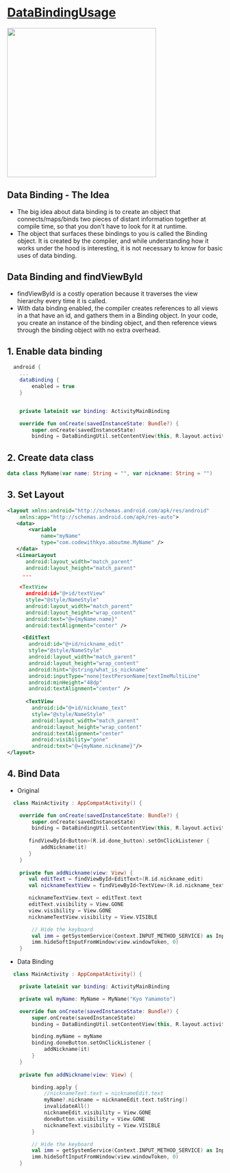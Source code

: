 # [DataBindingUsage](https://classroom.udacity.com/courses/ud9012/lessons/4f6d781c-3803-4cb9-b08b-8b5bcc318d1c/concepts/a39e5191-f206-43a4-b293-3f1d6f6a6549)

<img width="348" src="https://github.com/YamamotoDesu/DataBindingUsage/blob/master/app/src/main/java/com/codewithkyo/aboutme/gif/InputNickname.gif"> 

## Data Binding - The Idea
* The big idea about data binding is to create an object that connects/maps/binds two pieces of distant information together at compile time, so that you don't have to look for it at runtime.
* The object that surfaces these bindings to you is called the Binding object. It is created by the compiler, and while understanding how it works under the hood is interesting, it is not necessary to know for basic uses of data binding.

## Data Binding and findViewById
* findViewById is a costly operation because it traverses the view hierarchy every time it is called. 
* With data binding enabled, the compiler creates references to all views in a <layout> that have an id, and gathers them in a Binding object.
In your code, you create an instance of the binding object, and then reference views through the binding object with no extra overhead.
  
## 1. Enable data binding
```gradle
  android {
    ...
    dataBinding {
        enabled = true
    }
```

```kt

    private lateinit var binding: ActivityMainBinding

    override fun onCreate(savedInstanceState: Bundle?) {
        super.onCreate(savedInstanceState)
        binding = DataBindingUtil.setContentView(this, R.layout.activity_main)


```
  
## 2. Create data class 
```kt 
data class MyName(var name: String = "", var nickname: String = "")
```
  
## 3. Set Layout 
```xml 
<layout xmlns:android="http://schemas.android.com/apk/res/android"
    xmlns:app="http://schemas.android.com/apk/res-auto">
   <data>
       <variable
           name="myName"
           type="com.codewithkyo.aboutme.MyName" />
   </data>
   <LinearLayout
      android:layout_width="match_parent"
      android:layout_height="match_parent"
     ...
    
    <TextView
      android:id="@+id/textView"
      style="@style/NameStyle"
      android:layout_width="match_parent"
      android:layout_height="wrap_content"
      android:text="@={myName.name}"
      android:textAlignment="center" />

     <EditText
       android:id="@+id/nickname_edit"
       style="@style/NameStyle"
       android:layout_width="match_parent"
       android:layout_height="wrap_content"
       android:hint="@string/what_is_nickname"
       android:inputType="none|textPersonName|textImeMultiLine"
       android:minHeight="48dp"
       android:textAlignment="center" />
  
      <TextView
        android:id="@+id/nickname_text"
        style="@style/NameStyle"
        android:layout_width="match_parent"
        android:layout_height="wrap_content"
        android:textAlignment="center"
        android:visibility="gone"
        android:text="@={myName.nickname}"/>
</layout>
```
  
## 4. Bind Data 

* Original
```kt 
  class MainActivity : AppCompatActivity() {

    override fun onCreate(savedInstanceState: Bundle?) {
        super.onCreate(savedInstanceState)
        binding = DataBindingUtil.setContentView(this, R.layout.activity_main)
  
       findViewById<Button>(R.id.done_button).setOnClickListener {
           addNickname(it)
       }
    }
  
    private fun addNickname(view: View) {
       val editText = findViewById<EditText>(R.id.nickname_edit)
       val nicknameTextView = findViewById<TextView>(R.id.nickname_text)

       nicknameTextView.text = editText.text
       editText.visibility = View.GONE
       view.visibility = View.GONE
       nicknameTextView.visibility = View.VISIBLE

        // Hide the keyboard
        val imm = getSystemService(Context.INPUT_METHOD_SERVICE) as InputMethodManager
        imm.hideSoftInputFromWindow(view.windowToken, 0)
    }
```
  
* Data Binding
```kt 
  class MainActivity : AppCompatActivity() {

    private lateinit var binding: ActivityMainBinding

    private val myName: MyName = MyName("Kyo Yamamoto")

    override fun onCreate(savedInstanceState: Bundle?) {
        super.onCreate(savedInstanceState)
        binding = DataBindingUtil.setContentView(this, R.layout.activity_main)

        binding.myName = myName
        binding.doneButton.setOnClickListener {
            addNickname(it)
        }
    }
  
    private fun addNickname(view: View) {

        binding.apply {
            //nicknameText.text = nicknameEdit.text
            myName?.nickname = nicknameEdit.text.toString()
            invalidateAll()
            nicknameEdit.visibility = View.GONE
            doneButton.visibility = View.GONE
            nicknameText.visibility = View.VISIBLE
        }

        // Hide the keyboard
        val imm = getSystemService(Context.INPUT_METHOD_SERVICE) as InputMethodManager
        imm.hideSoftInputFromWindow(view.windowToken, 0)
    }
```
